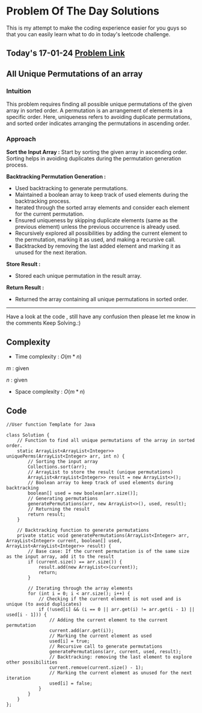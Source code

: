 # Problem Of The Day Solutions

This is my attempt to make the coding experience easier for you guys so that you can easily learn what to do in today's leetcode challenge.

## Today's 17-01-24 [Problem Link](https://www.geeksforgeeks.org/problems/all-unique-permutations-of-an-array/1)
## All Unique Permutations of an array

### Intuition
This problem requires finding all possible unique permutations of the given array in sorted order. A permutation is an arrangement of elements in a specific order. Here, uniqueness refers to avoiding duplicate permutations, and sorted order indicates arranging the permutations in ascending order.

### Approach

**Sort the Input Array :** 
Start by sorting the given array in ascending order. Sorting helps in avoiding duplicates during the permutation generation process.

**Backtracking Permutation Generation :**
   - Used backtracking to generate permutations.
   - Maintained a boolean array to keep track of used elements during the backtracking process.
   - Iterated through the sorted array elements and consider each element for the current permutation.
   - Ensured uniqueness by skipping duplicate elements (same as the previous element) unless the previous occurrence is already used.
   - Recursively explored all possibilities by adding the current element to the permutation, marking it as used, and making a recursive call.
   - Backtracked by removing the last added element and marking it as unused for the next iteration.

**Store Result :**
   - Stored each unique permutation in the result array.

**Return Result :**
   - Returned the array containing all unique permutations in sorted order.
---
Have a look at the code , still have any confusion then please let me know in the comments
Keep Solving.:)

## Complexity
- Time complexity : $O(m*n)$
<!-- Add your time complexity here, e.g. $$O())$$ -->
$m$ : given

$n$ : given
- Space complexity : $O(m*n)$
<!-- Add your space complexity here, e.g. $$O(n)$$ -->

## Code
```
//User function Template for Java

class Solution {
    // Function to find all unique permutations of the array in sorted order.
    static ArrayList<ArrayList<Integer>> uniquePerms(ArrayList<Integer> arr, int n) {
        // Sorting the input array
        Collections.sort(arr);
        // ArrayList to store the result (unique permutations)
        ArrayList<ArrayList<Integer>> result = new ArrayList<>();
        // Boolean array to keep track of used elements during backtracking
        boolean[] used = new boolean[arr.size()];
        // Generating permutations
        generatePermutations(arr, new ArrayList<>(), used, result);
        // Returning the result
        return result;
    }

    // Backtracking function to generate permutations
    private static void generatePermutations(ArrayList<Integer> arr, ArrayList<Integer> current, boolean[] used, ArrayList<ArrayList<Integer>> result) {
        // Base case: If the current permutation is of the same size as the input array, add it to the result
        if (current.size() == arr.size()) {
            result.add(new ArrayList<>(current));
            return;
        }

        // Iterating through the array elements
        for (int i = 0; i < arr.size(); i++) {
            // Checking if the current element is not used and is unique (to avoid duplicates)
            if (!used[i] && (i == 0 || arr.get(i) != arr.get(i - 1) || used[i - 1])) {
                // Adding the current element to the current permutation
                current.add(arr.get(i));
                // Marking the current element as used
                used[i] = true;
                // Recursive call to generate permutations
                generatePermutations(arr, current, used, result);
                // Backtracking: removing the last element to explore other possibilities
                current.remove(current.size() - 1);
                // Marking the current element as unused for the next iteration
                used[i] = false;
            }
        }
    }
};

```

